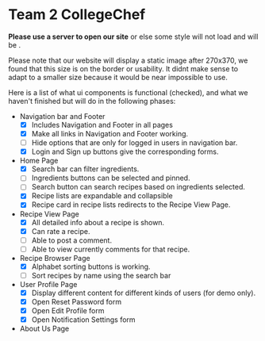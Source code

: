 # Team 2 CollegeChef
**Please use a server to open our site** or else some style will not load and will be .

Please note that our website will display a static image after 270x370, we found that this size is on the border or usability. It didnt make sense to adapt to a smaller size because it would be near impossible to use.

Here is a list of what ui components is functional (checked), and what we haven't finished but will do in the following phases:
* Navigation bar and Footer
  - [x] Includes Navigation and Footer in all pages
  - [x] Make all links in Navigation and Footer working.
  - [ ] Hide options that are only for logged in users in navigation bar.
  - [x] Login and Sign up buttons give the corresponding forms.
* Home Page
  - [x] Search bar can filter ingredients.
  - [ ] Ingredients buttons can be selected and pinned.
  - [ ] Search button can search recipes based on ingredients selected.
  - [x] Recipe lists are expandable and collapsible
  - [x] Recipe card in recipe lists redirects to the Recipe View Page.
* Recipe View Page
  - [x] All detailed info about a recipe is shown.
  - [x] Can rate a recipe.
  - [ ] Able to post a comment.
  - [ ] Able to view currently comments for that recipe.
* Recipe Browser Page
  - [x] Alphabet sorting buttons is working.
  - [ ] Sort recipes by name using the search bar
* User Profile Page
  - [x] Display different content for different kinds of users (for demo only).
  - [x] Open Reset Password form
  - [x] Open Edit Profile form
  - [x] Open Notification Settings form
* About Us Page
